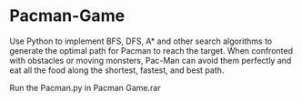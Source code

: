 # Pacman-Game
Use Python to implement BFS, DFS, A* and other search algorithms to generate the optimal path for Pacman to reach the target.
When confronted with obstacles or moving monsters, Pac-Man can avoid them perfectly and eat all the food along the shortest, fastest, and best path.

Run the Pacman.py in Pacman Game.rar
